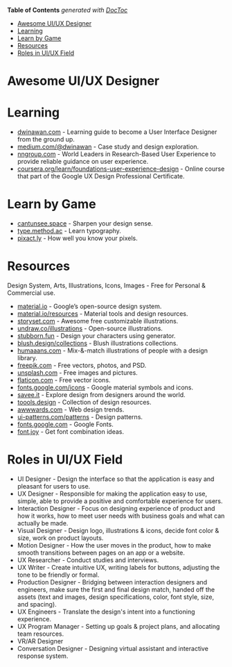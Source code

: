<!-- START doctoc generated TOC please keep comment here to allow auto update -->
<!-- DON'T EDIT THIS SECTION, INSTEAD RE-RUN doctoc TO UPDATE -->
**Table of Contents**  *generated with [DocToc](https://github.com/thlorenz/doctoc)*

- [Awesome UI/UX Designer](#awesome-uiux-designer)
- [Learning](#learning)
- [Learn by Game](#learn-by-game)
- [Resources](#resources)
- [Roles in UI/UX Field](#roles-in-uiux-field)

<!-- END doctoc generated TOC please keep comment here to allow auto update -->

# Awesome UI/UX Designer

# Learning
- [dwinawan.com](dwinawan.com) - Learning guide to become a User Interface Designer from the ground up.
- [medium.com/@dwinawan](medium.com/@dwinawan) - Case study and design exploration.
- [nngroup.com](nngroup.com) - World Leaders in Research-Based User Experience to provide reliable guidance on user experience.
- [coursera.org/learn/foundations-user-experience-design](coursera.org/learn/foundations-user-experience-design) - Online course that part of the Google UX Design Professional Certificate.

# Learn by Game
- [cantunsee.space](cantunsee.space) - Sharpen your design sense.
- [type.method.ac](type.method.ac) - Learn typography.
- [pixact.ly](pixact.ly) - How well you know your pixels.

# Resources
Design System, Arts, Illustrations, Icons, Images - Free for Personal & Commercial use.
- [material.io](material.io) - Google’s open-source design system.
- [material.io/resources](material.io/resources) - Material tools and design resources.
- [storyset.com](storyset.com) - Awesome free customizable illustrations.
- [undraw.co/illustrations](undraw.co/illustrations) - Open-source illustrations.
- [stubborn.fun](stubborn.fun) - Design your characters using generator.
- [blush.design/collections](blush.design/collections) - Blush illustrations collections.
- [humaaans.com](humaaans.com) - Mix-&-match illustrations of people with a design library.
- [freepik.com](freepik.com) - Free vectors, photos, and PSD.
- [unsplash.com](unsplash.com) - Free images and pictures.
- [flaticon.com](flaticon.com) - Free vector icons.
- [fonts.google.com/icons](fonts.google.com/icons) - Google material symbols and icons.
- [savee.it](savee.it) - Explore design from designers around the world.
- [toools.design](toools.design) - Collection of design resources.
- [awwwards.com](awwwards.com) - Web design trends.
- [ui-patterns.com/patterns](ui-patterns.com/patterns) - Design patterns.
- [fonts.google.com](fonts.google.com) - Google Fonts.
- [font.joy](font.joy) - Get font combination ideas.

# Roles in UI/UX Field
- UI Designer - Design the interface so that the application is easy and pleasant for users to use.
- UX Designer - Responsible for making the application easy to use, simple, able to provide a positive and comfortable experience for users.
- Interaction Designer - Focus on designing experience of product and how it works, how to meet user needs with business goals and what can actually be made.
- Visual Designer - Design logo, illustrations & icons, decide font color & size, work on product layouts.
- Motion Designer - How the user moves in the product, how to make smooth transitions between pages on an app or a website.
- UX Researcher - Conduct studies and interviews.
- UX Writer - Create intuitive UX, writing labels for buttons, adjusting the tone to be friendly or formal.
- Production Designer - Bridging between interaction designers and engineers, make sure the first and final design match, handed off the assets (text and images, design specifications, color, font style, size, and spacing).
- UX Engineers - Translate the design's intent into a functioning experience.
- UX Program Manager - Setting up goals & project plans, and allocating team resources.
- VR/AR Designer
- Conversation Designer - Designing virtual assistant and interactive response system.